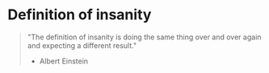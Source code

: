 # Definition of insanity

> "The definition of insanity is doing the same thing over and over again and
> expecting a different result."
>
> - Albert Einstein

